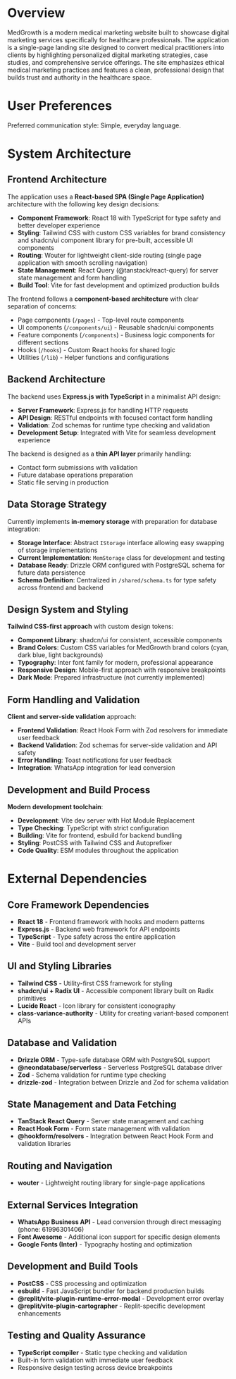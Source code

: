 # Overview

MedGrowth is a modern medical marketing website built to showcase digital marketing services specifically for healthcare professionals. The application is a single-page landing site designed to convert medical practitioners into clients by highlighting personalized digital marketing strategies, case studies, and comprehensive service offerings. The site emphasizes ethical medical marketing practices and features a clean, professional design that builds trust and authority in the healthcare space.

# User Preferences

Preferred communication style: Simple, everyday language.

# System Architecture

## Frontend Architecture

The application uses a **React-based SPA (Single Page Application)** architecture with the following key design decisions:

- **Component Framework**: React 18 with TypeScript for type safety and better developer experience
- **Styling**: Tailwind CSS with custom CSS variables for brand consistency and shadcn/ui component library for pre-built, accessible UI components
- **Routing**: Wouter for lightweight client-side routing (single page application with smooth scrolling navigation)
- **State Management**: React Query (@tanstack/react-query) for server state management and form handling
- **Build Tool**: Vite for fast development and optimized production builds

The frontend follows a **component-based architecture** with clear separation of concerns:
- Page components (`/pages`) - Top-level route components
- UI components (`/components/ui`) - Reusable shadcn/ui components
- Feature components (`/components`) - Business logic components for different sections
- Hooks (`/hooks`) - Custom React hooks for shared logic
- Utilities (`/lib`) - Helper functions and configurations

## Backend Architecture

The backend uses **Express.js with TypeScript** in a minimalist API design:

- **Server Framework**: Express.js for handling HTTP requests
- **API Design**: RESTful endpoints with focused contact form handling
- **Validation**: Zod schemas for runtime type checking and validation
- **Development Setup**: Integrated with Vite for seamless development experience

The backend is designed as a **thin API layer** primarily handling:
- Contact form submissions with validation
- Future database operations preparation
- Static file serving in production

## Data Storage Strategy

Currently implements **in-memory storage** with preparation for database integration:

- **Storage Interface**: Abstract `IStorage` interface allowing easy swapping of storage implementations
- **Current Implementation**: `MemStorage` class for development and testing
- **Database Ready**: Drizzle ORM configured with PostgreSQL schema for future data persistence
- **Schema Definition**: Centralized in `/shared/schema.ts` for type safety across frontend and backend

## Design System and Styling

**Tailwind CSS-first approach** with custom design tokens:

- **Component Library**: shadcn/ui for consistent, accessible components
- **Brand Colors**: Custom CSS variables for MedGrowth brand colors (cyan, dark blue, light backgrounds)
- **Typography**: Inter font family for modern, professional appearance
- **Responsive Design**: Mobile-first approach with responsive breakpoints
- **Dark Mode**: Prepared infrastructure (not currently implemented)

## Form Handling and Validation

**Client and server-side validation** approach:

- **Frontend Validation**: React Hook Form with Zod resolvers for immediate user feedback
- **Backend Validation**: Zod schemas for server-side validation and API safety
- **Error Handling**: Toast notifications for user feedback
- **Integration**: WhatsApp integration for lead conversion

## Development and Build Process

**Modern development toolchain**:

- **Development**: Vite dev server with Hot Module Replacement
- **Type Checking**: TypeScript with strict configuration
- **Building**: Vite for frontend, esbuild for backend bundling
- **Styling**: PostCSS with Tailwind CSS and Autoprefixer
- **Code Quality**: ESM modules throughout the application

# External Dependencies

## Core Framework Dependencies
- **React 18** - Frontend framework with hooks and modern patterns
- **Express.js** - Backend web framework for API endpoints
- **TypeScript** - Type safety across the entire application
- **Vite** - Build tool and development server

## UI and Styling Libraries
- **Tailwind CSS** - Utility-first CSS framework for styling
- **shadcn/ui + Radix UI** - Accessible component library built on Radix primitives
- **Lucide React** - Icon library for consistent iconography
- **class-variance-authority** - Utility for creating variant-based component APIs

## Database and Validation
- **Drizzle ORM** - Type-safe database ORM with PostgreSQL support
- **@neondatabase/serverless** - Serverless PostgreSQL database driver
- **Zod** - Schema validation for runtime type checking
- **drizzle-zod** - Integration between Drizzle and Zod for schema validation

## State Management and Data Fetching
- **TanStack React Query** - Server state management and caching
- **React Hook Form** - Form state management with validation
- **@hookform/resolvers** - Integration between React Hook Form and validation libraries

## Routing and Navigation
- **wouter** - Lightweight routing library for single-page applications

## External Services Integration
- **WhatsApp Business API** - Lead conversion through direct messaging (phone: 61996301406)
- **Font Awesome** - Additional icon support for specific design elements
- **Google Fonts (Inter)** - Typography hosting and optimization

## Development and Build Tools
- **PostCSS** - CSS processing and optimization
- **esbuild** - Fast JavaScript bundler for backend production builds
- **@replit/vite-plugin-runtime-error-modal** - Development error overlay
- **@replit/vite-plugin-cartographer** - Replit-specific development enhancements

## Testing and Quality Assurance
- **TypeScript compiler** - Static type checking and validation
- Built-in form validation with immediate user feedback
- Responsive design testing across device breakpoints